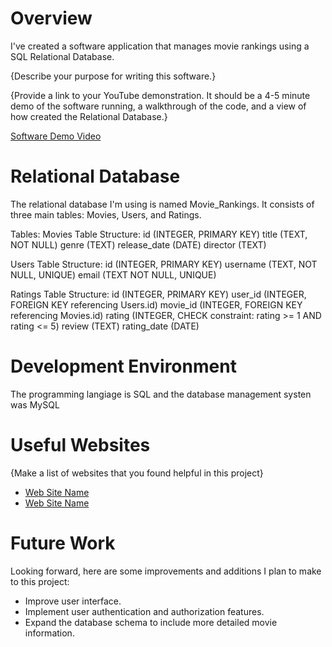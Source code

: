 # Overview

I've created a software application that manages movie rankings using a SQL Relational Database. 

{Describe your purpose for writing this software.}

{Provide a link to your YouTube demonstration. It should be a 4-5 minute demo of the software running, a walkthrough of the code, and a view of how created the Relational Database.}

[Software Demo Video](http://youtube.link.goes.here)

# Relational Database

The relational database I'm using is named Movie_Rankings. It consists of three main tables: Movies, Users, and Ratings.

Tables:
Movies Table Structure:
id (INTEGER, PRIMARY KEY)
title (TEXT, NOT NULL)
genre (TEXT)
release_date (DATE)
director (TEXT)

Users Table Structure:
id (INTEGER, PRIMARY KEY)
username (TEXT, NOT NULL, UNIQUE)
email (TEXT NOT NULL, UNIQUE)

Ratings Table Structure:
id (INTEGER, PRIMARY KEY)
user_id (INTEGER, FOREIGN KEY referencing Users.id)
movie_id (INTEGER, FOREIGN KEY referencing Movies.id)
rating (INTEGER, CHECK constraint: rating >= 1 AND rating <= 5)
review (TEXT)
rating_date (DATE)


# Development Environment
The programming langiage is SQL and the database management systen was MySQL

# Useful Websites

{Make a list of websites that you found helpful in this project}

- [Web Site Name](https://dev.mysql.com/doc/mysql-getting-started/en/)
- [Web Site Name](https://www.mssqltips.com/)

# Future Work

Looking forward, here are some improvements and additions I plan to make to this project:

- Improve user interface.
- Implement user authentication and authorization features.
- Expand the database schema to include more detailed movie information.
